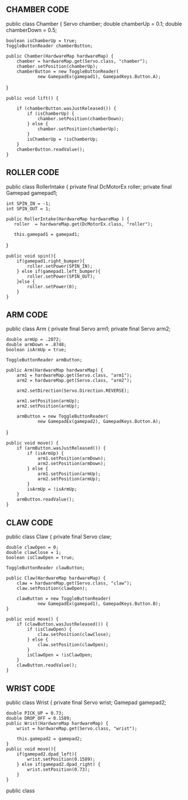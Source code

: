## CHAMBER CODE

public class Chamber {
Servo chamber;
double chamberUp = 0.1;
double chamberDown = 0.5;

    boolean isChamberUp = true;
    ToggleButtonReader chamberButton;

    public Chamber(HardwareMap hardwareMap) {
        chamber = hardwareMap.get(Servo.class, "chamber");
        chamber.setPosition(chamberUp);
        chamberButton = new ToggleButtonReader(
                new GamepadEx(gamepad1), GamepadKeys.Button.A);
}

    public void lift() {

        if (chamberButton.wasJustReleased()) {
            if (isChamberUp) {
                chamber.setPosition(chamberDown);
            } else {
                chamber.setPosition(chamberUp);
            }
            isChamberUp = !isChamberUp;
        }
        chamberButton.readValue();
    }
## ROLLER CODE

public class RollerIntake {
private final DcMotorEx roller;
    private final Gamepad gamepad1;


    int SPIN_IN = -1;
    int SPIN_OUT = 1;

    public RollerIntake(HardwareMap hardwareMap ) {
       roller  = hardwareMap.get(DcMotorEx.class, "roller");

       this.gamepad1 = gamepad1;
}

    public void spin(){
        if(gamepad1.right_bumper){
            roller.setPower(SPIN_IN);
        } else if(gamepad1.left_bumper){
            roller.setPower(SPIN_OUT);
        }else {
            roller.setPower(0);
        }
    }
## ARM CODE
public class Arm  {
private final Servo arm1;
private final Servo arm2;


    double armUp = .2072;
    double armDown = .8748;
    boolean isArmUp = true;

    ToggleButtonReader armButton;

    public Arm(HardwareMap hardwareMap) {
        arm1 = hardwareMap.get(Servo.class, "arm1");
        arm2 = hardwareMap.get(Servo.class, "arm2");

        arm2.setDirection(Servo.Direction.REVERSE);

        arm1.setPosition(armUp);
        arm2.setPosition(armUp);

        armButton = new ToggleButtonReader(
                new GamepadEx(gamepad2), GamepadKeys.Button.A);
}


    public void move() {
        if (armButton.wasJustReleased()) {
            if (isArmUp) {
                arm1.setPosition(armDown);
                arm2.setPosition(armDown);
            } else {
                arm1.setPosition(armUp);
                arm2.setPosition(armUp);
            }
            isArmUp = !isArmUp;
        }
        armButton.readValue();
    }
## CLAW CODE
public class Claw {
private final Servo claw;


    double clawOpen = 0;
    double clawClose = 1;
    boolean isClawOpen = true;
    
    ToggleButtonReader clawButton;

    public Claw(HardwareMap hardwareMap) {
        claw = hardwareMap.get(Servo.class, "claw");
        claw.setPosition(clawOpen);

        clawButton = new ToggleButtonReader(
                new GamepadEx(gamepad1), GamepadKeys.Button.B);
    }

    public void move() {
        if (clawButton.wasJustReleased()) {
            if (isClawOpen) {
                claw.setPosition(clawClose);
            } else {
                claw.setPosition(clawOpen);
            }
            isClawOpen = !isClawOpen;
        }
        clawButton.readValue();
    }
## WRIST CODE
public class Wrist {
private final Servo wrist;
Gamepad gamepad2;

    double PICK_UP = 0.73;
    double DROP_OFF = 0.1589;
    public Wrist(HardwareMap hardwareMap) {
        wrist = hardwareMap.get(Servo.class, "wrist");

        this.gamepad2 = gamepad2;
    }
    public void move(){
        if(gamepad2.dpad_left){
            wrist.setPosition(0.1589);
        } else if(gamepad2.dpad_right) {
            wrist.setPosition(0.73);
        }
    }

public class 